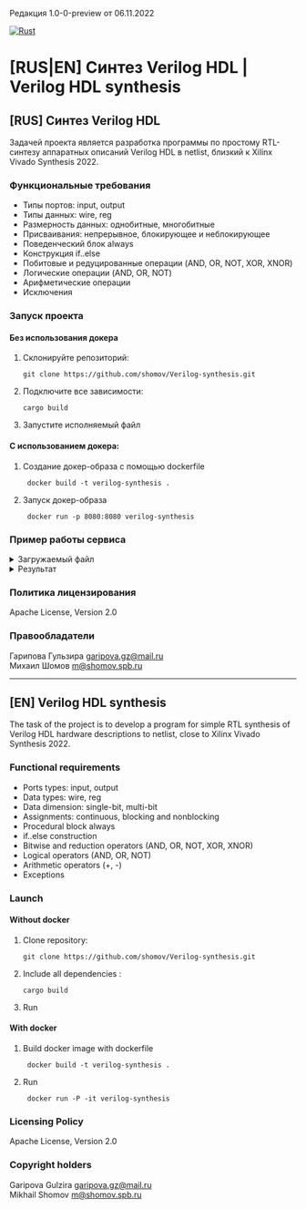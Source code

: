Редакция 1.0-0-preview от 06.11.2022

[![Rust](https://github.com/shomov/Verilog-synthesis/actions/workflows/rust.yml/badge.svg?branch=develop)](https://github.com/shomov/Verilog-synthesis/actions/workflows/rust.yml)

# [RUS|EN] Синтез Verilog HDL | Verilog HDL synthesis

## [RUS] Синтез Verilog HDL

Задачей проекта является разработка программы по простому RTL-синтезу аппаратных описаний Verilog HDL в netlist, близкий к Xilinx Vivado Synthesis 2022.

### Функциональные требования

* Типы портов: input, output
* Типы данных: wire, reg
* Размерность данных: однобитные, многобитные 
* Присваивания: непрерывное, блокирующее и неблокирующее 
* Поведенческий блок always
* Конструкция if..else
* Побитовые и редуцированные операции (AND, OR, NOT, XOR, XNOR)
* Логические операции (AND, OR, NOT)
* Арифметические операции
* Исключения

### Запуск проекта
#### Без использования докера
   
 1. Склонируйте репозиторий:

        git clone https://github.com/shomov/Verilog-synthesis.git

 2. Подключите все зависимости: 
   
        cargo build 

 3. Запустите исполняемый файл


#### С использованием докера:
1. Создание докер-образа с помощью dockerfile

        docker build -t verilog-synthesis .

2. Запуск докер-образа
   
        docker run -p 8080:8080 verilog-synthesis 

### Пример работы сервиса

<details ><summary>Загружаемый файл</summary>
  
    `timescale 1ns / 1ps

    //////////////////////////////////////////////////////////////////////////////////
    // Company: 
    // Engineer: 
    // 
    // Create Date: 05.11.2022 22:25:59
    // Design Name: 
    // Module Name: top
    // Project Name: 
    // Target Devices: 
    // Tool Versions: 
    // Description: 
    // 
    // Dependencies: 
    // 
    // Revision:
    // Revision 0.01 - File Created
    // Additional Comments:
    // 
    //////////////////////////////////////////////////////////////////////////////////
    module top(
            input clk,
            input wire rst,
            input [1:0] a,
            input [1:0] b,
            input d,
            input e,
            output f,
            output reg [1:0] c
        );
        always_ff @(posedge clk) begin
            c <= a + b;
        end
    endmodule
  
  
</details>

<details ><summary>Результат</summary>

    //Garipova & Shomov Verilog HDL synthesis tool
    //Synthesis Time UTC 09:55:59
    `timescale 1 ps / 1 ps

    (* STRUCTURAL_NETLIST = "yes" *)
    module top(
    e,
    d,
    rst,
    a,
    clk,
    b,
    c,
    f
    );
    input e;
    input d;
    input rst;
    input [1:0] a;
    input clk;
    input [1:0] b;
    output [1:0] c;
    output f;
    wire \<const1> ;
    wire e;
    wire e_IBUF;
    wire d;
    wire d_IBUF;
    wire rst;
    wire rst_IBUF;
    wire [1:0] a;
    wire [1:0] a_IBUF;
    wire clk;
    wire clk_IBUF;
    wire [1:0] b;
    wire [1:0] b_IBUF;
    wire [1:0] c;
    wire [1:0] c_OBUF;
    wire f;
    wire f_OBUF;
    VCC VCC
        (.P(\<const1> ));
    IBUF \e_IBUF_inst 
        (.I(e), 
        .O(e_IBUF));
    IBUF \d_IBUF_inst 
        (.I(d), 
        .O(d_IBUF));
    IBUF \rst_IBUF_inst 
        (.I(rst), 
        .O(rst_IBUF));
    IBUF \a_IBUF[0]_inst 
        (.I(a[0]), 
        .O(a_IBUF[0]));
    IBUF \a_IBUF[0]_inst 
        (.I(a[1]), 
        .O(a_IBUF[1]));
    IBUF \clk_IBUF_inst 
        (.I(clk), 
        .O(clk_IBUF));
    IBUF \b_IBUF[0]_inst 
        (.I(b[0]), 
        .O(b_IBUF[0]));
    IBUF \b_IBUF[0]_inst 
        (.I(b[1]), 
        .O(b_IBUF[1]));
    OBUF \c_OBUF[0]_inst 
        (.I(c[0]), 
        .O(c_OBUF[0]));
    OBUF \c_OBUF[0]_inst 
        (.I(c[1]), 
        .O(c_OBUF[1]));
    OBUF \f_OBUF_inst 
        (.I(f), 
        .O(f_OBUF));
    wire [2:0]p_1_in;
    LUT2 #(
        .INIT(4'h2)) 
        \c[0]_i_1 
        (.I0(a_IBUF[0]),
        .I1(b_IBUF[0]),
        .O(p_1_in[0]));
        (* SOFT_HLUTNM = "soft_lutpair0" *) 
    LUT4 #(
        .INIT(16'h2)) 
        \c[1]_i_1 
        (.I0(a_IBUF[0]),
        .I1(b_IBUF[0]),
        .I2(b_IBUF[1]),
        .I3(a_IBUF[1]),
        .O(p_1_in[1]));



</details>

 


### Политика лицензирования 

Apache License, Version 2.0

### Правообладатели

Гарипова Гульзира garipova.gz@mail.ru<br>
Михаил Шомов m@shomov.spb.ru

<hr>

## [EN] Verilog HDL synthesis

The task of the project is to develop a program for simple RTL synthesis of Verilog HDL hardware descriptions to netlist, close to Xilinx Vivado Synthesis 2022.

### Functional requirements

* Ports types: input, output
* Data types: wire, reg
* Data dimension: single-bit, multi-bit
* Assignments: continuous, blocking and nonblocking
* Procedural block always
* if..else construction
* Bitwise and reduction operators (AND, OR, NOT, XOR, XNOR)
* Logical operators (AND, OR, NOT)
* Arithmetic operators (+, -)
* Exceptions 


### Launch 
#### Without docker
   
 1. Clone repository:

        git clone https://github.com/shomov/Verilog-synthesis.git

 2. Include all dependencies : 
   
        cargo build 

 3. Run 


#### With docker
1. Build docker image with dockerfile

        docker build -t verilog-synthesis .

2. Run 
   
        docker run -P -it verilog-synthesis 


### Licensing Policy

Apache License, Version 2.0

### Copyright holders

Garipova Gulzira garipova.gz@mail.ru<br>
Mikhail Shomov m@shomov.spb.ru
